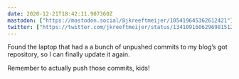 ```yaml
---
date: 2020-12-21T18:42:11.907360Z
mastodon: ["https://mastodon.social/@jkreeftmeijer/105419645362612421"]
twitter: ["https://twitter.com/jkreeftmeijer/status/1341091606296981512"]
---
```

Found the laptop that had a a bunch of unpushed commits to my blog’s got repository, so I can finally update it again.

Remember to actually push those commits, kids!
